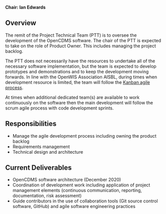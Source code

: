 **Chair: Ian Edwards**

## Overview

The remit of the Project Technical Team (PTT) is to oversee the development of the OpenCDMS software. The chair of the PTT is expected to take on the role of Product Owner<!-- TODO: (see glossary on page 24)-->. This includes managing the project backlog.

The PTT does not necessarily have the resources to undertake all of the necessary software implementation, but the team is expected to develop prototypes and demonstrations and to keep the development moving forwards. In line with the OpenWIS Association AISBL, during times when development resource is limited, the team will follow the [Kanban agile process][1].

At times when additional dedicated team(s) are available to work continuously on the software then the main development will follow the scrum agile process with code development sprints.

## Responsibilities

- Manage the agile development process including owning the product backlog
- Requirements management
- Technical design and architecture

## Current Deliverables

- OpenCDMS software architecture (December 2020) <!-- TODO: link -->
- Coordination of development work including application of project management elements (continuous communication, reporting, documentation, risk assessment)
- Guide contributors in the use of collaboration tools (Git source control software, GitHub) and agile software engineering practices

[1]: http://openwis.github.io/openwis-documentation/howto/2016-10-11-OpenWIS-Kanban-Process.html
